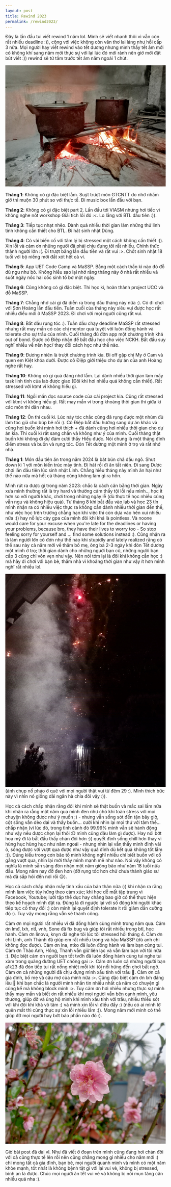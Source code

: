 ```yaml
---
layout: post
title: Rewind 2023
permalink: /rewind2023/
---
```


Đây là lần đầu tui viết rewind 1 năm lol. Mình sẽ viết nhanh thôi vì vẫn còn rất nhiều deadline :)), cộng với việc không còn văn thơ lai láng như hồi cấp 3 nữa. Mọi người hay viết rewind vào tết dương nhưng mình thấy tết âm mới có không khí sang năm mới thực sự với lại lúc đó mới rảnh nên giờ mới đặt bút viết :)) rewind sẽ từ tầm trước tết âm năm ngoái 1 chút.

![hope](/images/rewind20233.jpg)


**Tháng 1**: Không có gì đặc biệt lắm. Suýt trượt môn GTCNTT do nhớ nhầm giờ thi muộn 30 phút so với thực tế. Đi music box lần đầu với bạn.

**Tháng 2**: Không có gì đặc biệt part 2. Lần đầu tới VIASM nhưng hơi tiếc vì không nghe nốt workshop Giải tích lồi đó :<. Lo lắng với BTL đầu tiên :)).

**Tháng 3**: Tiếp tục nhạt nhẽo. Dành quá nhiều thời gian làm những thứ linh tinh không cần thiết cho BTL. Đi hát sinh nhật Dũng.

**Tháng 4**: Có vài biến cố với tâm lý bị stressed một cách không cần thiết :)). Xin lỗi và cảm ơn những người đã phải chịu đựng tôi rất nhiều. Chính thức thành người lớn :(. Đi trượt băng lần đầu tiên và rất vui :>. Chốt sinh nhật 18 tuổi với bộ niềng mới đắt xót hết cả ví.

**Tháng 5**: App UET Code Camp và MaSSP. Bằng một cách thần kì nào đó đỗ dù ngu như bò. Không hiểu sao lại nhớ rằng tháng này ở nhà rất nhiều và suốt ngày nốc hai cốc sinh tố bơ một ngày.

**Tháng 6**: Cũng không có gì đặc biệt. Thi học kì, hoàn thành project UCC và đỗ MaSSP.

**Tháng 7**: Chẳng nhớ cái gì đã diễn ra trong đầu tháng này nữa :). Có đi chơi với Sơn Hoàng lần đầu tiên. Tuần cuối của tháng này siêu vui được học rất nhiều điều mới ở MaSSP 2023. Đi chơi với mọi người cũng rất vui.

**Tháng 8**: Bắt đầu rụng tóc :). Tuần đầu chạy deadline MaSSP rất stressed nhưng rất may mắn có các chị mentor quá tuyệt vời luôn đồng hành và tolerate cho sự trẩu của mình. Cuối tháng đú đởn app một chương trình khá out of bond. Được cô Điệp nhận để bắt đầu học cho việc NCKH. Bắt đầu suy nghĩ nhiều về nên học/ thay đổi cách học như thế nào.

**Tháng 9**: Đương nhiên là trượt chương trình kia. Đi off gặp chị My ở Cam và quen em Kiệt khóa dưới. Được cô Điệp giới thiệu cho dự án của anh Hoàng nghe rất hay.

**Tháng 10**: Không có gì quá đáng nhớ lắm. Lại dành nhiều thời gian làm mấy task linh tinh của lab được giao (Đôi khi hơi nhiều quá không cần thiết). Rất stressed với ktmt vì không hiểu gì.

**Tháng 11**: Ngồi mần đọc source code của cái project kia. Cũng rất stressed với ktmt vì không hiểu gì. Rất may mắn vì trong khoảng thời gian thi giữa kì các môn thi dãn nhau.

**Tháng 12**: Ôn thi cuối kì. Lúc này tóc chắc cũng đã rụng được một nhúm đủ làm tóc giả cho búp bê rồi :). Cô Điệp bắt đầu hướng sang dự án khác và cũng hơi buồn khi mình hơi thích + đã dành cũng hơi nhiều thời gian cho dự án kia. Thi cuối kì rất sang chấn và không như ý của mình. Cuối tháng thật buồn khi không đi dự đám cưới thầy Hiếu được. Nói chung là một tháng đỉnh điểm stress và buồn và rụng tóc. Đón Tết dương một mình ở trọ và rất nhớ nhà.

**Tháng 1**: Món đầu tiên ăn trong năm 2024 là bát bún chả đầu ngõ. Shut down kì 1 với môn kiến trúc máy tính. Đi hát rồi đi ăn tất niên. Đi sang Dược chơi lần đầu tiên lúc sinh nhật Linh. Chẳng hiểu tháng này mình ăn hại như thế nào nữa mà hết cả tháng cũng không làm gì ra hồn.

Mình rút ra được gì trong năm 2023: chắc là cách cân bằng thời gian. Ngày xưa mình thường rất là try hard và thường cảm thấy tội lỗi nếu mình... học ít hơn so với người khác, chơi trong những ngày lễ (dù thực tế học nhiều cũng vẫn ngu và không hiệu quả). Từ tháng 8 khi bắt đầu vào lab và học 23 tín mình nhận ra có nhiều việc thực ra không cần dành nhiều thời gian đến thế, như việc học trên trường chẳng hạn khi việc thi còn dựa vào hên xui nhiều nữa :)) hay nỗ lực cày gpa của mình đôi khi khá là pointless. Và noone would care for your excuse when you're late for the deadlines or having your problems, because bro, they have their lives to worry too - So stop feeling sorry for yourself and ... find some solutions instead :). Cũng nhận ra là làm người lớn cô đơn như thế nào khi stupidly and lately realized rằng có thể sau này cả năm mới về thăm bố mẹ, ông bà 2-3 ngày khi đón Tết dương một mình ở trọ; thời gian dành cho những người bạn cũ, những người bạn cấp 3 cũng chỉ vỏn vẹn như vậy. Nên nói tóm lại là đôi khi không cần học :) mà hãy đi chơi với bạn bè, thăm nhà vì khoảng thời gian như vậy ít hơn mình nghĩ rất nhiều lol.

![hope](/images/rewind2023.jpg)
(ảnh chụp nổ pháo ở quê với mọi người thật vui từ đêm 29 :). Mình thích bức này vì nhìn nó giống dải ngân hà chia đôi vậy :)).

Học cả cách chấp nhận rằng đôi khi mình sẽ thật buồn và mắc sai lầm nữa khi nhận ra rằng một năm qua mình đen như chó khi toàn stress với mọi chuyện không được như ý muốn :) - nhưng vẫn sống sót đến tận bây giờ, cột sống vẫn dẻo dai và thấy buồn... cười khi nhìn lại mọi thứ với tâm thế... chấp nhận (vì lúc đó, trong tình cảnh đó 99.99% mình vẫn sẽ hành động như vậy nếu được chọn lại thôi :D mình cũng đâu làm gì được). Hay nói bớt hoa mỹ đi là bắt đầu thấy chán đời hơn :)) quyết định sống chill hơn thay vì hùng hục hùng hục như năm ngoái - nhưng nhìn lại vẫn thấy mình đỉnh vãi ò, sống được với vượt qua được như vậy quá đỉnh dù kết quả không tốt lắm :)). Đúng kiểu trong cơn bão tố mình không nghĩ nhiều chỉ biết buồn với cố gắng vượt qua, nhìn lại mới thấy mình mạnh mẽ như nào. Nói vậy không có nghĩa là mình sẵn sàng đón nhận một năm giông bão như năm 18 tuổi nữa đâu. Mong năm nay đỡ đen hơn (đỡ rụng tóc hơn chứ chưa thành giáo sư mà đã sắp hói đến nơi rồi 😌).


Học cả cách chấp nhận mấy tính xấu của bản thân nữa :)) khi nhận ra rằng mình làm việc tùy hứng theo cảm xúc; khi học dễ mất tập trung vì Facebook, Youtube; lười tập thể dục hay chẳng bao giờ có thể thực hiện theo kế hoạch mình đặt ra. Đúng là đi ngược lại với số đông khi người khác tiếp tục cố thay đổi :) còn mình lại quyết định tolerate it rồi giảm dần cường độ :). Tuy vậy mong rằng vẫn sẽ thành công.

Cảm ơn mọi người rất nhiều vì đã đồng hành cùng mình trong năm qua. Cảm ơn lmđ, lxh, ntl, vnh, Sone đã fix bug và giúp tôi rất nhiều trong btl, học hành. Cảm ơn linovu, knyn đã nghe tôi lúc tôi stressed hồi tháng 4. Cảm ơn chị Linh, anh Thành đã giúp em rất nhiều trong và hậu MaSSP (dù anh chị không đọc được). Cảm ơn lna, ntko đã luôn đồng hành và làm bạn cùng tui. Cảm ơn Thảo Anh, Hồng, Thanh vẫn giữ liên lạc và vẫn làm bạn với tôi nữa :). Đặc biệt cảm ơn người bạn tốt tvđh đã luôn đồng hành cùng tui nghe tui xàm trong quãng đường UET chông gai :>. Cảm ơn luôn cả những người bạn a1k23 đã đón tiếp tui rất nồng nhiệt mỗi khi tôi nổi hứng đến chơi bất ngờ. Cảm ơn cả những người đã chịu đựng mình xấu tính với trẩu 🥺. Cảm ơn cả gia đình, bố mẹ và cậu mợ của mình nữa :>. Cũng đặc biệt cảm ơn lxh đáng iêu 🤢 khi bạn chắc là người mình nhắn tin nhiều nhất cả năm có chuyện gì cũng kể mà không block mình :>. Tuy cảm ơn hơi nhiều nhưng thực sự mình thấy may mắn và biết ơn rất nhiều khi mọi người vẫn bên cạnh mình, yêu thương, giúp đỡ và ủng hộ mình khi mình xấu tính với trẩu, nhiều thiếu sót với khi đôi khi khá vô tâm :) và mình xin lỗi vì điều đấy :) (nếu có ai mình lỡ quên mất thì cũng thực sự xin lỗi nhiều lắm :)). Mong năm mới mình có thể giúp đỡ mọi người hay bớt báo phần nào đó :).

![hope](/images/rewind20232.jpg)

Giờ bài post đã dài vl. Như đã viết ở đoạn trên mình cũng đang hơi chán đời với cả cũng thực tế lên rồi nên cũng chẳng mong gì nhiều cho năm mới :) chỉ mong tất cả gia đình, bạn bè, mọi người quanh mình và mình có một năm khỏe mạnh, tốt nhất là không bệnh tật gì với lại vui vẻ, không bị stressed, bình an là được. Chúc mọi người ăn tết vui vẻ và không bị nổi mụn tăng cân nhiều quá nha :).